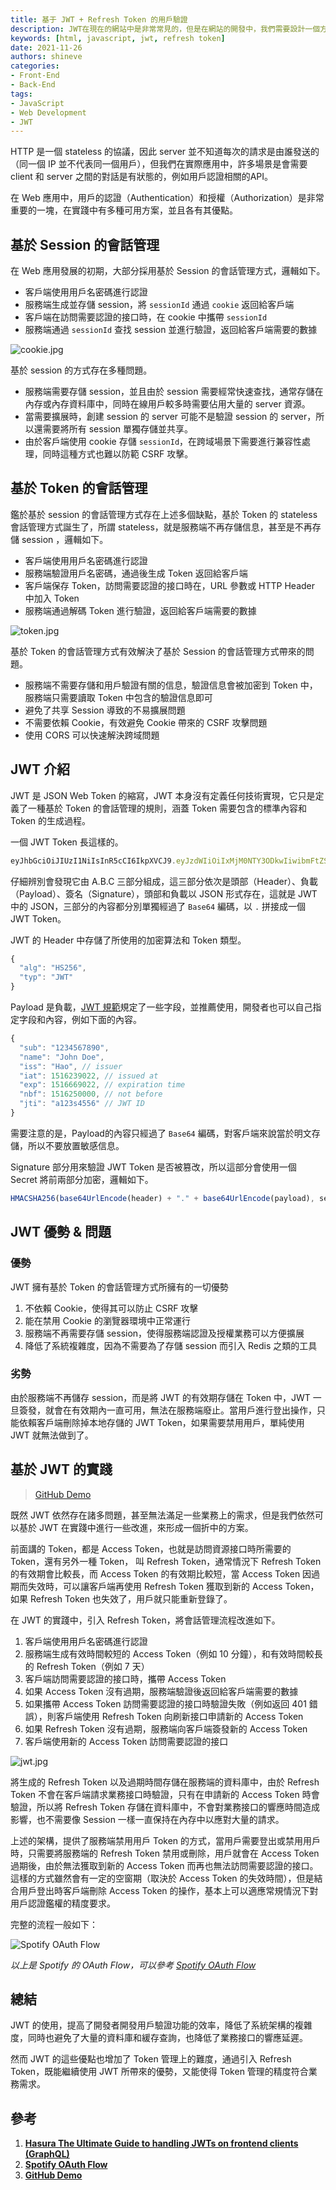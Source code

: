 ```yaml
---
title: 基于 JWT + Refresh Token 的用戶驗證
description: JWT在現在的網站中是非常常見的，但是在網站的開發中，我們需要設計一個方便的方式來驗證用戶的身份，這樣才能保證用戶的身份不被盜用。
keywords: [html, javascript, jwt, refresh token]
date: 2021-11-26
authors: shineve
categories:
- Front-End
- Back-End
tags:
- JavaScript
- Web Development
- JWT
---
```


HTTP 是一個 stateless 的協議，因此 server 並不知道每次的請求是由誰發送的（同一個 IP 並不代表同一個用戶），但我們在實際應用中，許多場景是會需要 client 和 server 之間的對話是有狀態的，例如用戶認證相關的API。

在 Web 應用中，用戶的認證（Authentication）和授權（Authorization）是非常重要的一塊，在實踐中有多種可用方案，並且各有其優點。

<!--truncate-->

## **基於 Session 的會話管理**

在 Web 應用發展的初期，大部分採用基於 Session 的會話管理方式，邏輯如下。

- 客戶端使用用戶名密碼進行認證
- 服務端生成並存儲 session，將 `sessionId` 通過 `cookie` 返回給客戶端
- 客戶端在訪問需要認證的接口時，在 cookie 中攜帶 `sessionId`
- 服務端通過 `sessionId` 查找 session 並進行驗證，返回給客戶端需要的數據

![cookie.jpg](cookie.jpg)

基於 session 的方式存在多種問題。

- 服務端需要存儲 session，並且由於 session 需要經常快速查找，通常存儲在內存或內存資料庫中，同時在線用戶較多時需要佔用大量的 server 資源。
- 當需要擴展時，創建 session 的 server 可能不是驗證 session 的 server，所以還需要將所有 session 單獨存儲並共享。
- 由於客戶端使用 cookie 存儲 `sessionId`，在跨域場景下需要進行兼容性處理，同時這種方式也難以防範 CSRF 攻擊。

## **基於 Token 的會話管理**

鑑於基於 session 的會話管理方式存在上述多個缺點，基於 Token 的 stateless 會話管理方式誕生了，所謂 stateless，就是服務端不再存儲信息，甚至是不再存儲 session ，邏輯如下。

- 客戶端使用用戶名密碼進行認證
- 服務端驗證用戶名密碼，通過後生成 Token 返回給客戶端
- 客戶端保存 Token，訪問需要認證的接口時在，URL 參數或 HTTP Header 中加入 Token
- 服務端通過解碼 Token 進行驗證，返回給客戶端需要的數據

![token.jpg](token.jpg)

基於 Token 的會話管理方式有效解決了基於 Session 的會話管理方式帶來的問題。

- 服務端不需要存儲和用戶驗證有關的信息，驗證信息會被加密到 Token 中，服務端只需要讀取 Token 中包含的驗證信息即可
- 避免了共享 Session 導致的不易擴展問題
- 不需要依賴 Cookie，有效避免 Cookie 帶來的 CSRF 攻擊問題
- 使用 CORS 可以快速解決跨域問題

## **JWT 介紹**

JWT 是 JSON Web Token 的縮寫，JWT 本身沒有定義任何技術實現，它只是定義了一種基於 Token 的會話管理的規則，涵蓋 Token 需要包含的標準內容和 Token 的生成過程。

一個 JWT Token 長這樣的。

```jsx
eyJhbGciOiJIUzI1NiIsInR5cCI6IkpXVCJ9.eyJzdWIiOiIxMjM0NTY3ODkwIiwibmFtZSI6IkpvaG4gRG9lIiwiaWF0IjoxNTE2MjM5MDIyfQ.SflKxwRJSMeKKF2QT4fwpMeJf36POk6yJV_adQssw5c
```

仔細辨別會發現它由 A.B.C 三部分組成，這三部分依次是頭部（Header）、負載（Payload）、簽名（Signature），頭部和負載以 JSON 形式存在，這就是 JWT 中的 JSON，三部分的內容都分別單獨經過了 `Base64` 編碼，以 `.` 拼接成一個 JWT Token。

JWT 的 Header 中存儲了所使用的加密算法和 Token 類型。

```jsx
{
  "alg": "HS256",
  "typ": "JWT"
}
```

Payload 是負載，[JWT 規範](https://en.wikipedia.org/wiki/JSON_Web_Token#Standard_fields)規定了一些字段，並推薦使用，開發者也可以自己指定字段和內容，例如下面的內容。

```jsx
{
  "sub": "1234567890",
  "name": "John Doe",
  "iss": "Hao", // issuer
  "iat": 1516239022, // issued at
  "exp": 1516669022, // expiration time
  "nbf": 1516250000, // not before
  "jti": "a123s4556" // JWT ID
}
```

需要注意的是，Payload的內容只經過了 `Base64` 編碼，對客戶端來說當於明文存儲，所以不要放置敏感信息。

Signature 部分用來驗證 JWT Token 是否被篡改，所以這部分會使用一個 Secret 將前兩部分加密，邏輯如下。

```jsx
HMACSHA256(base64UrlEncode(header) + "." + base64UrlEncode(payload), secret)
```

## **JWT 優勢 & 問題**

### 優勢

JWT 擁有基於 Token 的會話管理方式所擁有的一切優勢

1. 不依賴 Cookie，使得其可以防止 CSRF 攻擊
2. 能在禁用 Cookie 的瀏覽器環境中正常運行
3. 服務端不再需要存儲 session，使得服務端認證及授權業務可以方便擴展
4. 降低了系統複雜度，因為不需要為了存儲 session 而引入 Redis 之類的工具

### 劣勢

由於服務端不再儲存 session，而是將 JWT 的有效期存儲在 Token 中，JWT 一旦簽發，就會在有效期內一直可用，無法在服務端廢止。當用戶進行登出操作，只能依賴客戶端刪除掉本地存儲的 JWT Token，如果需要禁用用戶，單純使用 JWT 就無法做到了。

## **基於 JWT 的實踐**

> [GitHub Demo](https://github.com/shineve/jwt-tutorial)

既然 JWT 依然存在諸多問題，甚至無法滿足一些業務上的需求，但是我們依然可以基於 JWT 在實踐中進行一些改進，來形成一個折中的方案。

前面講的 Token，都是 Access Token，也就是訪問資源接口時所需要的 Token，還有另外一種 Token， 叫 Refresh Token，通常情況下 Refresh Token 的有效期會比較長，而 Access Token 的有效期比較短，當 Access Token 因過期而失效時，可以讓客戶端再使用 Refresh Token 獲取到新的 Access Token，如果 Refresh Token 也失效了，用戶就只能重新登錄了。

在 JWT 的實踐中，引入 Refresh Token，將會話管理流程改進如下。

1. 客戶端使用用戶名密碼進行認證
2. 服務端生成有效時間較短的 Access Token（例如 10 分鐘），和有效時間較長的 Refresh Token（例如 7 天）
3. 客戶端訪問需要認證的接口時，攜帶 Access Token
4. 如果 Access Token 沒有過期，服務端驗證後返回給客戶端需要的數據
5. 如果攜帶 Access Token 訪問需要認證的接口時驗證失敗（例如返回 401 錯誤），則客戶端使用 Refresh Token 向刷新接口申請新的 Access Token
6. 如果 Refresh Token 沒有過期，服務端向客戶端簽發新的 Access Token
7. 客戶端使用新的 Access Token 訪問需要認證的接口

![jwt.jpg](jwt.jpg)

將生成的 Refresh Token 以及過期時間存儲在服務端的資料庫中，由於 Refresh Token 不會在客戶端請求業務接口時驗證，只有在申請新的 Access Token 時會驗證，所以將 Refresh Token 存儲在資料庫中，不會對業務接口的響應時間造成影響，也不需要像 Session 一樣一直保持在內存中以應對大量的請求。

上述的架構，提供了服務端禁用用戶 Token 的方式，當用戶需要登出或禁用用戶時，只需要將服務端的 Refresh Token 禁用或刪除，用戶就會在 Access Token 過期後，由於無法獲取到新的 Access Token 而再也無法訪問需要認證的接口。這樣的方式雖然會有一定的空窗期（取決於 Access Token 的失效時間），但是結合用戶登出時客戶端刪除 Access Token 的操作，基本上可以適應常規情況下對用戶認證鑑權的精度要求。

完整的流程一般如下：

![Spotify OAuth Flow](spotify-oauth-flow.jpg)

*以上是 Spotify 的 OAuth Flow，可以參考 [Spotify OAuth Flow](https://developer.spotify.com/documentation/general/guides/authorization-guide/#authorization-code-flow)*

## **總結**

JWT 的使用，提高了開發者開發用戶驗證功能的效率，降低了系統架構的複雜度，同時也避免了大量的資料庫和緩存查詢，也降低了業務接口的響應延遲。

然而 JWT 的這些優點也增加了 Token 管理上的難度，通過引入 Refresh Token，既能繼續使用 JWT 所帶來的優勢，又能使得 Token 管理的精度符合業務需求。

## 參考

1. **[Hasura The Ultimate Guide to handling JWTs on frontend clients (GraphQL)](https://hasura.io/blog/best-practices-of-using-jwt-with-graphql/)**
2. **[Spotify OAuth Flow](https://developer.spotify.com/documentation/general/guides/authorization-guide/#authorization-code-flow)**
3. **[GitHub Demo](https://github.com/shineve/jwt-tutorial)**
